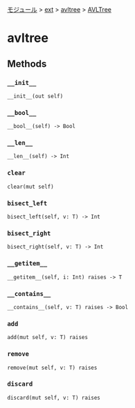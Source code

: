 [モジュール](../../index.md) > [ext](../index.md) > [avltree](./index.md) > [AVLTree]()

# avltree

## Methods

### `__init__`

```
__init__(out self)
```

### `__bool__`

```
__bool__(self) -> Bool
```

### `__len__`

```
__len__(self) -> Int
```

### `clear`

```
clear(mut self)
```

### `bisect_left`

```
bisect_left(self, v: T) -> Int
```

### `bisect_right`

```
bisect_right(self, v: T) -> Int
```

### `__getitem__`

```
__getitem__(self, i: Int) raises -> T
```

### `__contains__`

```
__contains__(self, v: T) raises -> Bool
```

### `add`

```
add(mut self, v: T) raises
```

### `remove`

```
remove(mut self, v: T) raises
```

### `discard`

```
discard(mut self, v: T) raises
```
